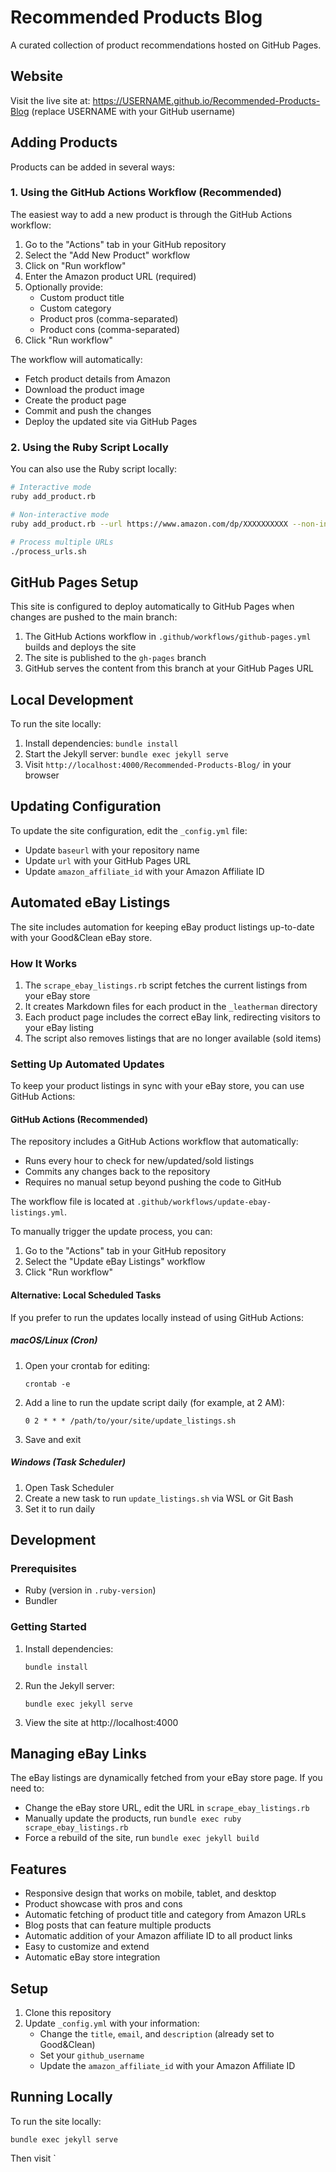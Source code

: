# Recommended Products Blog

A curated collection of product recommendations hosted on GitHub Pages.

## Website

Visit the live site at: https://USERNAME.github.io/Recommended-Products-Blog (replace USERNAME with your GitHub username)

## Adding Products

Products can be added in several ways:

### 1. Using the GitHub Actions Workflow (Recommended)

The easiest way to add a new product is through the GitHub Actions workflow:

1. Go to the "Actions" tab in your GitHub repository
2. Select the "Add New Product" workflow
3. Click on "Run workflow"
4. Enter the Amazon product URL (required)
5. Optionally provide:
   - Custom product title
   - Custom category
   - Product pros (comma-separated)
   - Product cons (comma-separated)
6. Click "Run workflow"

The workflow will automatically:
- Fetch product details from Amazon
- Download the product image
- Create the product page
- Commit and push the changes
- Deploy the updated site via GitHub Pages

### 2. Using the Ruby Script Locally

You can also use the Ruby script locally:

```bash
# Interactive mode
ruby add_product.rb

# Non-interactive mode
ruby add_product.rb --url https://www.amazon.com/dp/XXXXXXXXXX --non-interactive

# Process multiple URLs
./process_urls.sh
```

## GitHub Pages Setup

This site is configured to deploy automatically to GitHub Pages when changes are pushed to the main branch:

1. The GitHub Actions workflow in `.github/workflows/github-pages.yml` builds and deploys the site
2. The site is published to the `gh-pages` branch
3. GitHub serves the content from this branch at your GitHub Pages URL

## Local Development

To run the site locally:

1. Install dependencies: `bundle install`
2. Start the Jekyll server: `bundle exec jekyll serve`
3. Visit `http://localhost:4000/Recommended-Products-Blog/` in your browser

## Updating Configuration

To update the site configuration, edit the `_config.yml` file:

- Update `baseurl` with your repository name
- Update `url` with your GitHub Pages URL
- Update `amazon_affiliate_id` with your Amazon Affiliate ID

## Automated eBay Listings

The site includes automation for keeping eBay product listings up-to-date with your Good&Clean eBay store.

### How It Works

1. The `scrape_ebay_listings.rb` script fetches the current listings from your eBay store
2. It creates Markdown files for each product in the `_leatherman` directory
3. Each product page includes the correct eBay link, redirecting visitors to your eBay listing
4. The script also removes listings that are no longer available (sold items)

### Setting Up Automated Updates

To keep your product listings in sync with your eBay store, you can use GitHub Actions:

#### GitHub Actions (Recommended)

The repository includes a GitHub Actions workflow that automatically:
- Runs every hour to check for new/updated/sold listings
- Commits any changes back to the repository
- Requires no manual setup beyond pushing the code to GitHub

The workflow file is located at `.github/workflows/update-ebay-listings.yml`.

To manually trigger the update process, you can:
1. Go to the "Actions" tab in your GitHub repository
2. Select the "Update eBay Listings" workflow
3. Click "Run workflow"

#### Alternative: Local Scheduled Tasks

If you prefer to run the updates locally instead of using GitHub Actions:

##### macOS/Linux (Cron)

1. Open your crontab for editing:
   ```
   crontab -e
   ```

2. Add a line to run the update script daily (for example, at 2 AM):
   ```
   0 2 * * * /path/to/your/site/update_listings.sh
   ```

3. Save and exit

##### Windows (Task Scheduler)

1. Open Task Scheduler
2. Create a new task to run `update_listings.sh` via WSL or Git Bash
3. Set it to run daily

## Development

### Prerequisites

- Ruby (version in `.ruby-version`)
- Bundler

### Getting Started

1. Install dependencies:
   ```
   bundle install
   ```

2. Run the Jekyll server:
   ```
   bundle exec jekyll serve
   ```

3. View the site at http://localhost:4000

## Managing eBay Links

The eBay listings are dynamically fetched from your eBay store page. If you need to:

- Change the eBay store URL, edit the URL in `scrape_ebay_listings.rb`
- Manually update the products, run `bundle exec ruby scrape_ebay_listings.rb`
- Force a rebuild of the site, run `bundle exec jekyll build`

## Features

- Responsive design that works on mobile, tablet, and desktop
- Product showcase with pros and cons
- Automatic fetching of product title and category from Amazon URLs
- Blog posts that can feature multiple products
- Automatic addition of your Amazon affiliate ID to all product links
- Easy to customize and extend
- Automatic eBay store integration

## Setup

1. Clone this repository
2. Update `_config.yml` with your information:
   - Change the `title`, `email`, and `description` (already set to Good&Clean)
   - Set your `github_username`
   - Update the `amazon_affiliate_id` with your Amazon Affiliate ID

## Running Locally

To run the site locally:

```
bundle exec jekyll serve
```

Then visit `